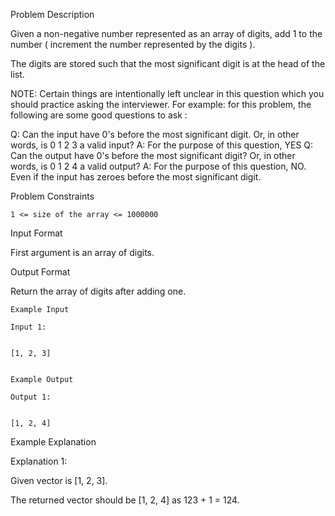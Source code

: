 Problem Description

Given a non-negative number represented as an array of digits, add 1 to the number ( increment the number represented by the digits ).

The digits are stored such that the most significant digit is at the head of the list.

NOTE: Certain things are intentionally left unclear in this question which you should practice asking the interviewer. For example: for this problem, the following are some good questions to ask :

Q: Can the input have 0's before the most significant digit. Or, in other words, is 0 1 2 3 a valid input?
A: For the purpose of this question, YES
Q: Can the output have 0's before the most significant digit? Or, in other words, is 0 1 2 4 a valid output?
A: For the purpose of this question, NO. Even if the input has zeroes before the most significant digit.


Problem Constraints
    
    1 <= size of the array <= 1000000



Input Format

First argument is an array of digits.



Output Format

Return the array of digits after adding one.


    
    Example Input
    
    Input 1:
    
    
    [1, 2, 3]
    
    
    Example Output
    
    Output 1:
    
    
    [1, 2, 4]


Example Explanation

Explanation 1:


Given vector is [1, 2, 3].

The returned vector should be [1, 2, 4] as 123 + 1 = 124.
